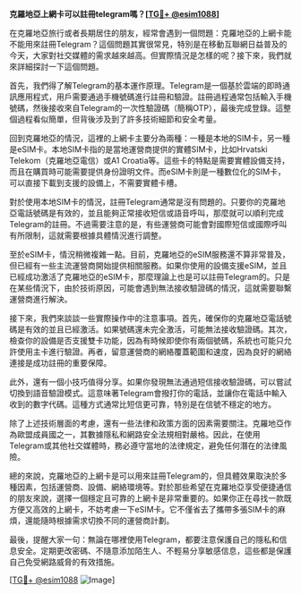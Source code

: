 **克羅地亞上網卡可以註冊telegram嗎？[[TG💪+ @esim1088](https://t.me/s/esim1088)]**

在克羅地亞旅行或者長期居住的朋友，經常會遇到一個問題：克羅地亞的上網卡能不能用來註冊Telegram？這個問題其實很常見，特別是在移動互聯網日益普及的今天，大家對社交媒體的需求越來越高。但實際情況是怎樣的呢？接下來，我們就來詳細探討一下這個問題。

首先，我們得了解Telegram的基本運作原理。Telegram是一個基於雲端的即時通訊應用程式，用戶需要通過手機號碼進行註冊和驗證。註冊過程通常包括輸入手機號碼，然後接收來自Telegram的一次性驗證碼（簡稱OTP），最後完成登錄。這整個過程看似簡單，但背後涉及到了許多技術細節和安全考量。

回到克羅地亞的情況，這裡的上網卡主要分為兩種：一種是本地的SIM卡，另一種是eSIM卡。本地SIM卡指的是當地運營商提供的實體SIM卡，比如Hrvatski Telekom（克羅地亞電信）或A1 Croatia等。這些卡的特點是需要實體設備支持，而且在購買時可能需要提供身份證明文件。而eSIM卡則是一種數位化的SIM卡，可以直接下載到支援的設備上，不需要實體卡槽。

對於使用本地SIM卡的情況，註冊Telegram通常是沒有問題的。只要你的克羅地亞電話號碼是有效的，並且能夠正常接收短信或語音呼叫，那麼就可以順利完成Telegram的註冊。不過需要注意的是，有些運營商可能會對國際短信或國際呼叫有所限制，這就需要根據具體情況進行調整。

至於eSIM卡，情況稍微複雜一點。目前，克羅地亞的eSIM服務還不算非常普及，但已經有一些主流運營商開始提供相關服務。如果你使用的設備支援eSIM，並且已經成功激活了克羅地亞的eSIM卡，那麼理論上也是可以註冊Telegram的。只是在某些情況下，由於技術原因，可能會遇到無法接收驗證碼的情況，這就需要聯繫運營商進行解決。

接下來，我們來談談一些實際操作中的注意事項。首先，確保你的克羅地亞電話號碼是有效的並且已經激活。如果號碼還未完全激活，可能無法接收驗證碼。其次，檢查你的設備是否支援雙卡功能，因為有時候即使你有兩個號碼，系統也可能只允許使用主卡進行驗證。再者，留意運營商的網絡覆蓋範圍和速度，因為良好的網絡連接是成功註冊的重要保障。

此外，還有一個小技巧值得分享。如果你發現無法通過短信接收驗證碼，可以嘗試切換到語音驗證模式。這意味著Telegram會撥打你的電話，並讓你在電話中輸入收到的數字代碼。這種方式通常比短信更可靠，特別是在信號不穩定的地方。

除了上述技術層面的考慮，還有一些法律和政策方面的因素需要關注。克羅地亞作為歐盟成員國之一，其數據隱私和網路安全法規相對嚴格。因此，在使用Telegram或其他社交媒體時，務必遵守當地的法律規定，避免任何潛在的法律風險。

總的來說，克羅地亞的上網卡是可以用來註冊Telegram的，但具體效果取決於多種因素，包括運營商、設備、網絡環境等。對於那些希望在克羅地亞享受便捷通信的朋友來說，選擇一個穩定且可靠的上網卡是非常重要的。如果你正在尋找一款既方便又高效的上網卡，不妨考慮一下eSIM卡。它不僅省去了攜帶多張SIM卡的麻煩，還能隨時根據需求切換不同的運營商計劃。

最後，提醒大家一句：無論在哪裡使用Telegram，都要注意保護自己的隱私和信息安全。定期更改密碼、不隨意添加陌生人、不輕易分享敏感信息，這些都是保護自己免受網路威脅的有效措施。

[[TG💪+ @esim1088](https://t.me/s/esim1088) ![Image](https://i.postimg.cc/4NQfJmqS/Snipaste-2025-05-13-00-14-12.png)]